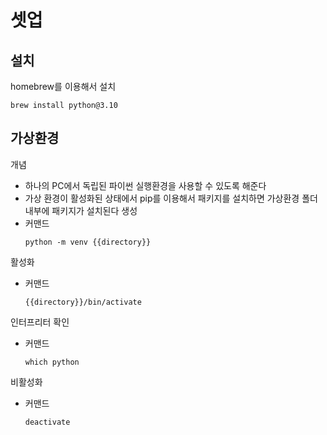 # 셋업
## 설치
homebrew를 이용해서 설치
```
brew install python@3.10
```


## 가상환경
개념
- 하나의 PC에서 독립된 파이썬 실행환경을 사용할 수 있도록 해준다
- 가상 환경이 활성화된 상태에서 pip를 이용해서 패키지를 설치하면 가상환경 폴더 내부에 패키지가 설치된다
생성
- 커맨드
   ```
   python -m venv {{directory}}
   ```
활성화
- 커맨드
   ```
   {{directory}}/bin/activate
   ```
인터프리터 확인
- 커맨드
   ```
   which python
   ```
비활성화
- 커맨드
   ```
   deactivate
   ```
